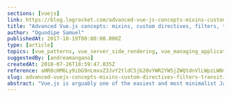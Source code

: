 ```yaml
---
sections: [vuejs]
link: https://blog.logrocket.com/advanced-vue-js-concepts-mixins-custom-directives-filters-transitions-and-state-management-ca6955905156
title: "Advanced Vue.js concepts: mixins, custom directives, filters, transitions, and state management"
author: "Ogundipe Samuel"
publishedAt: 2017-10-19T00:00:00.000Z
type: [article]
topics: [vue_patterns, vue_server_side_rendering, vue_managing_application_state]
suggestedBy: [andreamangano]
createdAt: 2018-07-26T18:59:47.035Z
reference: aHR0cHM6Ly9ibG9nLmxvZ3JvY2tldC5jb20vYWR2YW5jZWQtdnVlLWpzLWNvbmNlcHRzLW1peGlucy1jdXN0b20tZGlyZWN0aXZlcy1maWx0ZXJzLXRyYW5zaXRpb25zLWFuZC1zdGF0ZS1tYW5hZ2VtZW50LWNhNjk1NTkwNTE1Ng
slug: advanced-vuejs-concepts-mixins-custom-directives-filters-transitions-and-state-management-by-ogundipe-samuel
abstract: "Vue.js is arguably one of the easiest and most minimalist JavaScript frameworks with which to get started. While we cannot downplay the current momentum and volume of developers adapting Vue.js, you will agree with me that there are very few tutorials that cover advanced concepts in Vue. In this tutorial, we will talk about: Vue.js mixins, Custom directives, Filters, Transitions (enter/leave), State management, Server-side rendering"
---
```

